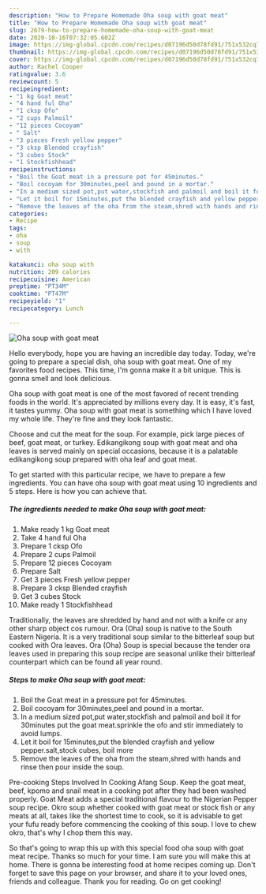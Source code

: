 ```yaml
---
description: "How to Prepare Homemade Oha soup with goat meat"
title: "How to Prepare Homemade Oha soup with goat meat"
slug: 2679-how-to-prepare-homemade-oha-soup-with-goat-meat
date: 2020-10-16T07:32:05.602Z
image: https://img-global.cpcdn.com/recipes/d07196d50d78fd91/751x532cq70/oha-soup-with-goat-meat-recipe-main-photo.jpg
thumbnail: https://img-global.cpcdn.com/recipes/d07196d50d78fd91/751x532cq70/oha-soup-with-goat-meat-recipe-main-photo.jpg
cover: https://img-global.cpcdn.com/recipes/d07196d50d78fd91/751x532cq70/oha-soup-with-goat-meat-recipe-main-photo.jpg
author: Rachel Cooper
ratingvalue: 3.6
reviewcount: 5
recipeingredient:
- "1 kg Goat meat"
- "4 hand ful Oha"
- "1 cksp Ofo"
- "2 cups Palmoil"
- "12 pieces Cocoyam"
- " Salt"
- "3 pieces Fresh yellow pepper"
- "3 cksp Blended crayfish"
- "3 cubes Stock"
- "1 Stockfishhead"
recipeinstructions:
- "Boil the Goat meat in a pressure pot for 45minutes."
- "Boil cocoyam for 30minutes,peel and pound in a mortar."
- "In a medium sized pot,put water,stockfish and palmoil and boil it for 30minutes put the goat meat.sprinkle the ofo and stir immediately to avoid lumps."
- "Let it boil for 15minutes,put the blended crayfish and yellow pepper.salt,stock cubes, boil more"
- "Remove the leaves of the oha from the steam,shred with hands and rinse then pour inside the soup."
categories:
- Recipe
tags:
- oha
- soup
- with

katakunci: oha soup with 
nutrition: 209 calories
recipecuisine: American
preptime: "PT34M"
cooktime: "PT47M"
recipeyield: "1"
recipecategory: Lunch

---
```



![Oha soup with goat meat](https://img-global.cpcdn.com/recipes/d07196d50d78fd91/751x532cq70/oha-soup-with-goat-meat-recipe-main-photo.jpg)

Hello everybody, hope you are having an incredible day today. Today, we're going to prepare a special dish, oha soup with goat meat. One of my favorites food recipes. This time, I'm gonna make it a bit unique. This is gonna smell and look delicious.

Oha soup with goat meat is one of the most favored of recent trending foods in the world. It's appreciated by millions every day. It is easy, it's fast, it tastes yummy. Oha soup with goat meat is something which I have loved my whole life. They're fine and they look fantastic.

Choose and cut the meat for the soup. For example, pick large pieces of beef, goat meat, or turkey. Edikangikong soup with goat meat and oha leaves is served mainly on special occasions, because it is a palatable edikangikong soup prepared with oha leaf and goat meat.


To get started with this particular recipe, we have to prepare a few ingredients. You can have oha soup with goat meat using 10 ingredients and 5 steps. Here is how you can achieve that.

<!--inarticleads1-->

##### The ingredients needed to make Oha soup with goat meat:

1. Make ready 1 kg Goat meat
1. Take 4 hand ful Oha
1. Prepare 1 cksp Ofo
1. Prepare 2 cups Palmoil
1. Prepare 12 pieces Cocoyam
1. Prepare  Salt
1. Get 3 pieces Fresh yellow pepper
1. Prepare 3 cksp Blended crayfish
1. Get 3 cubes Stock
1. Make ready 1 Stockfishhead


Traditionally, the leaves are shredded by hand and not with a knife or any other sharp object cos rumour. Ora (Oha) soup is native to the South Eastern Nigeria. It is a very traditional soup similar to the bitterleaf soup but cooked with Ora leaves. Ora (Oha) Soup is special because the tender ora leaves used in preparing this soup recipe are seasonal unlike their bitterleaf counterpart which can be found all year round. 

<!--inarticleads2-->

##### Steps to make Oha soup with goat meat:

1. Boil the Goat meat in a pressure pot for 45minutes.
1. Boil cocoyam for 30minutes,peel and pound in a mortar.
1. In a medium sized pot,put water,stockfish and palmoil and boil it for 30minutes put the goat meat.sprinkle the ofo and stir immediately to avoid lumps.
1. Let it boil for 15minutes,put the blended crayfish and yellow pepper.salt,stock cubes, boil more
1. Remove the leaves of the oha from the steam,shred with hands and rinse then pour inside the soup.


Pre-cooking Steps Involved In Cooking Afang Soup. Keep the goat meat, beef, kpomo and snail meat in a cooking pot after they had been washed properly. Goat Meat adds a special traditional flavour to the Nigerian Pepper soup recipe. Okro soup whether cooked with goat meat or stock fish or any meats at all, takes like the shortest time to cook, so it is advisable to get your fufu ready before commencing the cooking of this soup. I love to chew okro, that&#39;s why I chop them this way. 

So that's going to wrap this up with this special food oha soup with goat meat recipe. Thanks so much for your time. I am sure you will make this at home. There is gonna be interesting food at home recipes coming up. Don't forget to save this page on your browser, and share it to your loved ones, friends and colleague. Thank you for reading. Go on get cooking!
